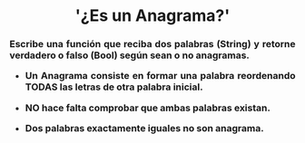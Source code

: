 <h1 align="center">'¿Es un Anagrama?'</h1>
<h3 align="justify">Escribe una función que reciba dos palabras (String) y retorne verdadero o falso (Bool) según sean o no anagramas.

- Un Anagrama consiste en formar una palabra reordenando TODAS las letras de otra palabra inicial.

- NO hace falta comprobar que ambas palabras existan.

- Dos palabras exactamente iguales no son anagrama.